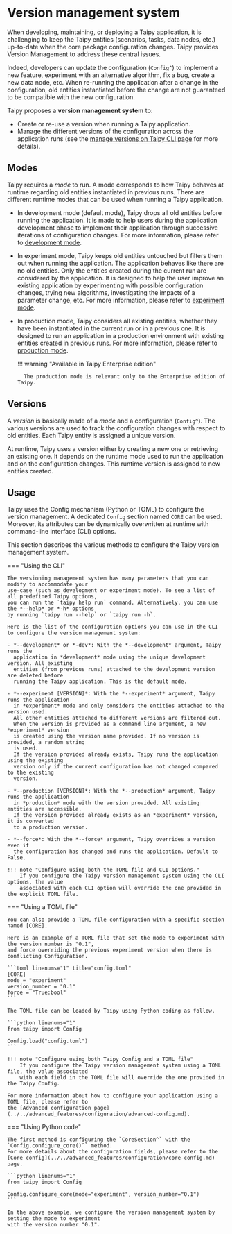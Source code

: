 # Version management system
When developing, maintaining, or deploying a Taipy application, it is challenging
to keep the Taipy entities (scenarios, tasks, data nodes, etc.) up-to-date when
the core package configuration changes. Taipy provides Version Management to address
these central issues.

Indeed, developers can update the configuration (`Config^`) to implement a new feature,
experiment with an alternative algorithm, fix a bug, create a new data node, etc.
When re-running the application after a change in the configuration, old entities
instantiated before the change are not guaranteed to be compatible with the new
configuration.

Taipy proposes a **version management system** to:

- Create or re-use a version when running a Taipy application.
- Manage the different versions of the configuration across the application runs (see the
[manage versions on Taipy CLI page](../../ecosystem/cli/manage-versions.md) for more details).

## Modes

Taipy requires a *mode* to run. A mode corresponds to how Taipy behaves at runtime regarding old
entities instantiated in previous runs. There are different runtime modes that can be used when running
a Taipy application.

- In development mode (default mode), Taipy drops all old entities before running the application.
  It is made to help users during the application development phase to implement their application
  through successive iterations of configuration changes. For more information, please refer to
  [development mode](development_mode.md).

- In experiment mode, Taipy keeps old entities untouched but filters them out when running the
  application. The application behaves like there are no old entities. Only the entities created
  during the current run are considered by the application. It is designed to help the user improve
  an existing application by experimenting with possible configuration changes, trying new
  algorithms, investigating the impacts of a parameter change, etc. For more information, please refer to
  [experiment mode](experiment_mode.md).

- In production mode, Taipy considers all existing entities, whether they have been instantiated in
  the current run or in a previous one. It is designed to run an application in a production
  environment with existing entities created in previous runs. For more information, please refer to
  [production mode](production_mode.md).

    !!! warning "Available in Taipy Enterprise edition"

        The production mode is relevant only to the Enterprise edition of Taipy.

## Versions

A *version* is basically made of a *mode* and a configuration (`Config^`). The various versions
are used to track the configuration changes with respect to old entities. Each Taipy entity is
assigned a unique version.

At runtime, Taipy uses a version either by creating a new one or retrieving an existing one. It
depends on the runtime mode used to run the application and on the configuration changes. This
runtime version is assigned to new entities created.


## Usage

Taipy uses the Config mechanism (Python or TOML) to configure the version management.
A dedicated `Config` section named `CORE` can be used. Moreover, its attributes can be
dynamically overwritten at runtime with command-line interface (CLI) options.

This section describes the various methods to configure the Taipy version management system.

=== "Using the CLI"

    The versioning management system has many parameters that you can modify to accommodate your
    use-case (such as development or experiment mode). To see a list of all predefined Taipy options,
    you can run the `taipy help run` command. Alternatively, you can use the *--help* or *-h* options
    by running `taipy run --help` or `taipy run -h`.

    Here is the list of the configuration options you can use in the CLI to configure the version management system:

    - *--development* or *-dev*: With the *--development* argument, Taipy runs the
      application in *development* mode using the unique development version. All existing
      entities (from previous runs) attached to the development version are deleted before
      running the Taipy application. This is the default mode.

    - *--experiment [VERSION]*: With the *--experiment* argument, Taipy runs the application
      in *experiment* mode and only considers the entities attached to the version used.
      All other entities attached to different versions are filtered out.
      When the version is provided as a command line argument, a new *experiment* version
      is created using the version name provided. If no version is provided, a random string
      is used.
      If the version provided already exists, Taipy runs the application using the existing
      version only if the current configuration has not changed compared to the existing
      version.

    - *--production [VERSION]*: With the *--production* argument, Taipy runs the application
      in *production* mode with the version provided. All existing entities are accessible.
      If the version provided already exists as an *experiment* version, it is converted
      to a production version.

    - *--force*: With the *--force* argument, Taipy overrides a version even if
      the configuration has changed and runs the application. Default to False.

    !!! note "Configure using both the TOML file and CLI options."
        If you configure the Taipy version management system using the CLI options, the value
        associated with each CLI option will override the one provided in the explicit TOML file.

=== "Using a TOML file"

    You can also provide a TOML file configuration with a specific section named [CORE].

    Here is an example of a TOML file that set the mode to experiment with the version number is "0.1",
    and force overriding the previous experiment version when there is conflicting Configuration.

    ```toml linenums="1" title="config.toml"
    [CORE]
    mode = "experiment"
    version_number = "0.1"
    force = "True:bool"
    ```

    The TOML file can be loaded by Taipy using Python coding as follow.

    ```python linenums="1"
    from taipy import Config

    Config.load("config.toml")
    ```

    !!! note "Configure using both Taipy Config and a TOML file"
        If you configure the Taipy version management system using a TOML file, the value associated
        with each field in the TOML file will override the one provided in the Taipy Config.

    For more information about how to configure your application using a TOML file, please refer to
    the [Advanced configuration page](../../advanced_features/configuration/advanced-config.md).

=== "Using Python code"

    The first method is configuring the `CoreSection^` with the `Config.configure_core()^` method.
    For more details about the configuration fields, please refer to the
    [Core config](../../advanced_features/configuration/core-config.md) page.

    ```python linenums="1"
    from taipy import Config

    Config.configure_core(mode="experiment", version_number="0.1")
    ```

    In the above example, we configure the version management system by setting the mode to experiment
    with the version number "0.1".
